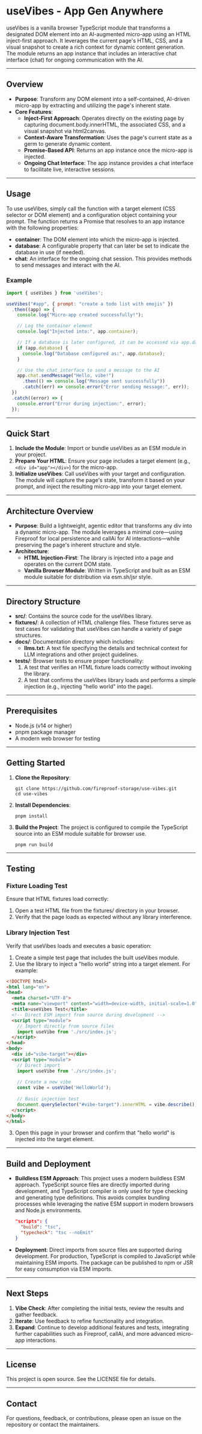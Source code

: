 # useVibes - App Gen Anywhere

useVibes is a vanilla browser TypeScript module that transforms a designated DOM element into an AI-augmented micro-app using an HTML inject-first approach. It leverages the current page's HTML, CSS, and a visual snapshot to create a rich context for dynamic content generation. The module returns an app instance that includes an interactive chat interface (chat) for ongoing communication with the AI.

---

## Overview

- **Purpose**: Transform any DOM element into a self-contained, AI-driven micro-app by extracting and utilizing the page's inherent state.
- **Core Features**:
  - **Inject-First Approach**: Operates directly on the existing page by capturing document.body.innerHTML, the associated CSS, and a visual snapshot via html2canvas.
  - **Context-Aware Transformation**: Uses the page's current state as a germ to generate dynamic content.
  - **Promise-Based API**: Returns an app instance once the micro-app is injected.
  - **Ongoing Chat Interface**: The app instance provides a chat interface to facilitate live, interactive sessions.

---

## Usage

To use useVibes, simply call the function with a target element (CSS selector or DOM element) and a configuration object containing your prompt. The function returns a Promise that resolves to an app instance with the following properties:

- **container**: The DOM element into which the micro-app is injected.
- **database**: A configurable property that can later be set to indicate the database in use (if needed).
- **chat**: An interface for the ongoing chat session. This provides methods to send messages and interact with the AI.

### Example

```javascript
import { useVibes } from 'useVibes';

useVibes("#app", { prompt: "create a todo list with emojis" })
  .then((app) => {
    console.log("Micro-app created successfully!");

    // Log the container element
    console.log("Injected into:", app.container);

    // If a database is later configured, it can be accessed via app.database
    if (app.database) {
      console.log("Database configured as:", app.database);
    }

    // Use the chat interface to send a message to the AI
    app.chat.sendMessage("Hello, vibe!")
      .then(() => console.log("Message sent successfully"))
      .catch((err) => console.error("Error sending message:", err));
  })
  .catch((error) => {
    console.error("Error during injection:", error);
  });
```

---

## Quick Start

1. **Include the Module**: Import or bundle useVibes as an ESM module in your project.
2. **Prepare Your HTML**: Ensure your page includes a target element (e.g., `<div id="app"></div>`) for the micro-app.
3. **Initialize useVibes**: Call useVibes with your target and configuration. The module will capture the page's state, transform it based on your prompt, and inject the resulting micro-app into your target element.

---

## Architecture Overview

- **Purpose**: Build a lightweight, agentic editor that transforms any div into a dynamic micro-app. The module leverages a minimal core—using Fireproof for local persistence and callAi for AI interactions—while preserving the page's inherent structure and style.
- **Architecture**:
  - **HTML Injection-First**: The library is injected into a page and operates on the current DOM state.
  - **Vanilla Browser Module**: Written in TypeScript and built as an ESM module suitable for distribution via esm.sh/jsr style.

---

## Directory Structure

- **src/**: Contains the source code for the useVibes library.
- **fixtures/**: A collection of HTML challenge files. These fixtures serve as test cases for validating that useVibes can handle a variety of page structures.
- **docs/**: Documentation directory which includes:
  - **llms.txt**: A text file specifying the details and technical context for LLM integrations and other project guidelines.
- **tests/**: Browser tests to ensure proper functionality:
  1. A test that verifies an HTML fixture loads correctly without invoking the library.
  2. A test that confirms the useVibes library loads and performs a simple injection (e.g., injecting "hello world" into the page).

---

## Prerequisites

- Node.js (v14 or higher)
- pnpm package manager
- A modern web browser for testing

---

## Getting Started

1. **Clone the Repository**:
   ```
   git clone https://github.com/fireproof-storage/use-vibes.git
   cd use-vibes
   ```

2. **Install Dependencies**:
   ```
   pnpm install
   ```

3. **Build the Project**:
   The project is configured to compile the TypeScript source into an ESM module suitable for browser use.
   ```
   pnpm run build
   ```

---

## Testing

### Fixture Loading Test

Ensure that HTML fixtures load correctly:
1. Open a test HTML file from the fixtures/ directory in your browser.
2. Verify that the page loads as expected without any library interference.

### Library Injection Test

Verify that useVibes loads and executes a basic operation:
1. Create a simple test page that includes the built useVibes module.
2. Use the library to inject a "hello world" string into a target element. For example:

```html
<!DOCTYPE html>
<html lang="en">
<head>
  <meta charset="UTF-8">
  <meta name="viewport" content="width=device-width, initial-scale=1.0">
  <title>useVibes Test</title>
  <!-- Direct ESM import from source during development -->
  <script type="module">
    // Import directly from source files
    import useVibe from './src/index.js';
  </script>
</head>
<body>
  <div id="vibe-target"></div>
  <script type="module">
    // Direct import
    import useVibe from './src/index.js';
    
    // Create a new vibe
    const vibe = useVibe('HelloWorld');
    
    // Basic injection test
    document.querySelector("#vibe-target").innerHTML = vibe.describe();
  </script>
</body>
</html>
```

3. Open this page in your browser and confirm that "hello world" is injected into the target element.

---

## Build and Deployment

- **Buildless ESM Approach**: This project uses a modern buildless ESM approach. TypeScript source files are directly imported during development, and TypeScript compiler is only used for type checking and generating type definitions. This avoids complex bundling processes while leveraging the native ESM support in modern browsers and Node.js environments.

  ```json
  "scripts": {
    "build": "tsc",
    "typecheck": "tsc --noEmit"
  }
  ```

- **Deployment**: Direct imports from source files are supported during development. For production, TypeScript is compiled to JavaScript while maintaining ESM imports. The package can be published to npm or JSR for easy consumption via ESM imports.

---

## Next Steps

1. **Vibe Check**: After completing the initial tests, review the results and gather feedback.
2. **Iterate**: Use feedback to refine functionality and integration.
3. **Expand**: Continue to develop additional features and tests, integrating further capabilities such as Fireproof, callAi, and more advanced micro-app interactions.

---

## License

This project is open source. See the LICENSE file for details.

---

## Contact

For questions, feedback, or contributions, please open an issue on the repository or contact the maintainers.
